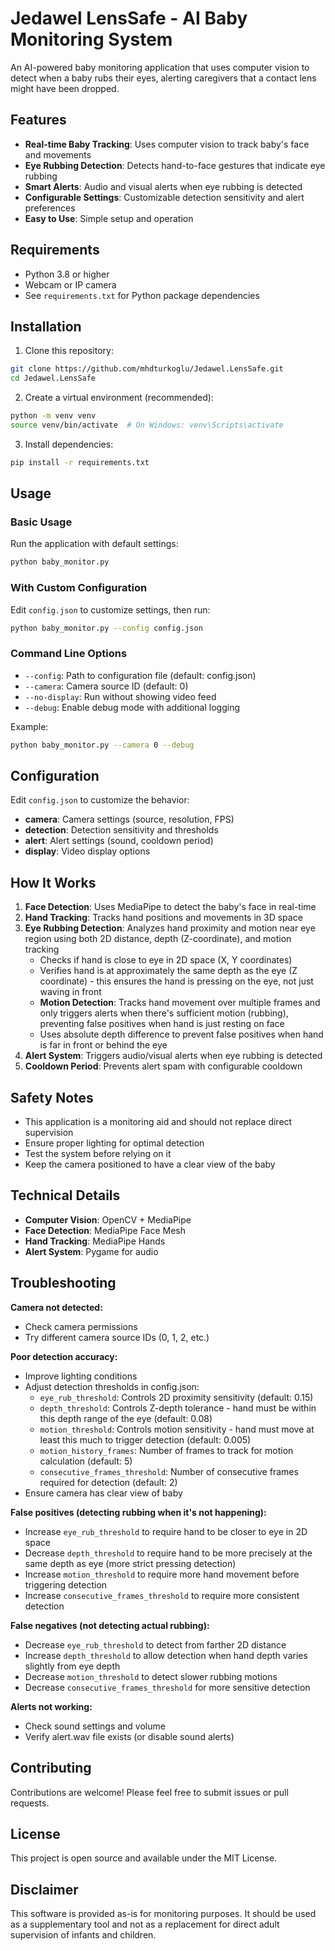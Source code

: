# Jedawel LensSafe - AI Baby Monitoring System

An AI-powered baby monitoring application that uses computer vision to detect when a baby rubs their eyes, alerting caregivers that a contact lens might have been dropped.

## Features

- **Real-time Baby Tracking**: Uses computer vision to track baby's face and movements
- **Eye Rubbing Detection**: Detects hand-to-face gestures that indicate eye rubbing
- **Smart Alerts**: Audio and visual alerts when eye rubbing is detected
- **Configurable Settings**: Customizable detection sensitivity and alert preferences
- **Easy to Use**: Simple setup and operation

## Requirements

- Python 3.8 or higher
- Webcam or IP camera
- See `requirements.txt` for Python package dependencies

## Installation

1. Clone this repository:
```bash
git clone https://github.com/mhdturkoglu/Jedawel.LensSafe.git
cd Jedawel.LensSafe
```

2. Create a virtual environment (recommended):
```bash
python -m venv venv
source venv/bin/activate  # On Windows: venv\Scripts\activate
```

3. Install dependencies:
```bash
pip install -r requirements.txt
```

## Usage

### Basic Usage

Run the application with default settings:
```bash
python baby_monitor.py
```

### With Custom Configuration

Edit `config.json` to customize settings, then run:
```bash
python baby_monitor.py --config config.json
```

### Command Line Options

- `--config`: Path to configuration file (default: config.json)
- `--camera`: Camera source ID (default: 0)
- `--no-display`: Run without showing video feed
- `--debug`: Enable debug mode with additional logging

Example:
```bash
python baby_monitor.py --camera 0 --debug
```

## Configuration

Edit `config.json` to customize the behavior:

- **camera**: Camera settings (source, resolution, FPS)
- **detection**: Detection sensitivity and thresholds
- **alert**: Alert settings (sound, cooldown period)
- **display**: Video display options

## How It Works

1. **Face Detection**: Uses MediaPipe to detect the baby's face in real-time
2. **Hand Tracking**: Tracks hand positions and movements in 3D space
3. **Eye Rubbing Detection**: Analyzes hand proximity and motion near eye region using both 2D distance, depth (Z-coordinate), and motion tracking
   - Checks if hand is close to eye in 2D space (X, Y coordinates)
   - Verifies hand is at approximately the same depth as the eye (Z coordinate) - this ensures the hand is pressing on the eye, not just waving in front
   - **Motion Detection**: Tracks hand movement over multiple frames and only triggers alerts when there's sufficient motion (rubbing), preventing false positives when hand is just resting on face
   - Uses absolute depth difference to prevent false positives when hand is far in front or behind the eye
4. **Alert System**: Triggers audio/visual alerts when eye rubbing is detected
5. **Cooldown Period**: Prevents alert spam with configurable cooldown

## Safety Notes

- This application is a monitoring aid and should not replace direct supervision
- Ensure proper lighting for optimal detection
- Test the system before relying on it
- Keep the camera positioned to have a clear view of the baby

## Technical Details

- **Computer Vision**: OpenCV + MediaPipe
- **Face Detection**: MediaPipe Face Mesh
- **Hand Tracking**: MediaPipe Hands
- **Alert System**: Pygame for audio

## Troubleshooting

**Camera not detected:**
- Check camera permissions
- Try different camera source IDs (0, 1, 2, etc.)

**Poor detection accuracy:**
- Improve lighting conditions
- Adjust detection thresholds in config.json:
  - `eye_rub_threshold`: Controls 2D proximity sensitivity (default: 0.15)
  - `depth_threshold`: Controls Z-depth tolerance - hand must be within this depth range of the eye (default: 0.08)
  - `motion_threshold`: Controls motion sensitivity - hand must move at least this much to trigger detection (default: 0.005)
  - `motion_history_frames`: Number of frames to track for motion calculation (default: 5)
  - `consecutive_frames_threshold`: Number of consecutive frames required for detection (default: 2)
- Ensure camera has clear view of baby

**False positives (detecting rubbing when it's not happening):**
- Increase `eye_rub_threshold` to require hand to be closer to eye in 2D space
- Decrease `depth_threshold` to require hand to be more precisely at the same depth as eye (more strict pressing detection)
- Increase `motion_threshold` to require more hand movement before triggering detection
- Increase `consecutive_frames_threshold` to require more consistent detection

**False negatives (not detecting actual rubbing):**
- Decrease `eye_rub_threshold` to detect from farther 2D distance
- Increase `depth_threshold` to allow detection when hand depth varies slightly from eye depth
- Decrease `motion_threshold` to detect slower rubbing motions
- Decrease `consecutive_frames_threshold` for more sensitive detection

**Alerts not working:**
- Check sound settings and volume
- Verify alert.wav file exists (or disable sound alerts)

## Contributing

Contributions are welcome! Please feel free to submit issues or pull requests.

## License

This project is open source and available under the MIT License.

## Disclaimer

This software is provided as-is for monitoring purposes. It should be used as a supplementary tool and not as a replacement for direct adult supervision of infants and children.
